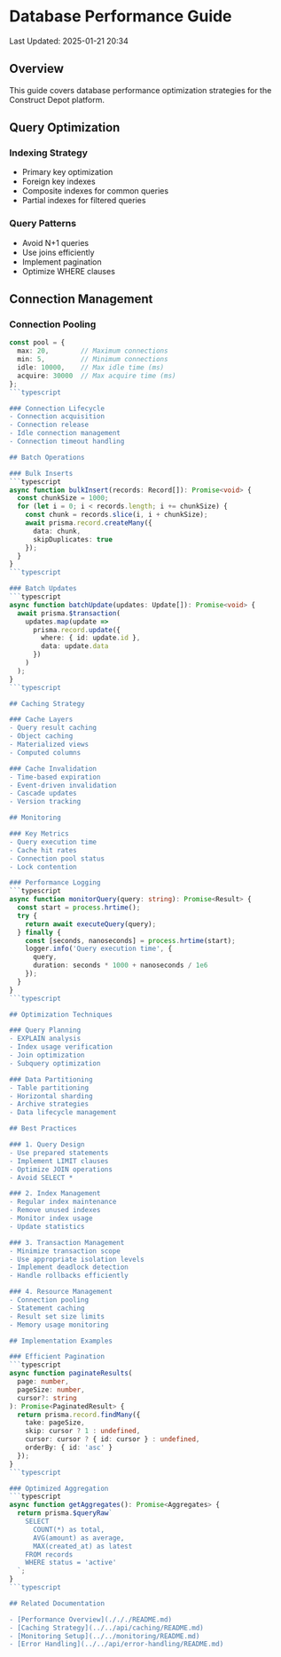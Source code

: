 # Database Performance Guide

Last Updated: 2025-01-21 20:34

## Overview

This guide covers database performance optimization strategies for the Construct Depot platform.

## Query Optimization

### Indexing Strategy
- Primary key optimization
- Foreign key indexes
- Composite indexes for common queries
- Partial indexes for filtered queries

### Query Patterns
- Avoid N+1 queries
- Use joins efficiently
- Implement pagination
- Optimize WHERE clauses

## Connection Management

### Connection Pooling
```typescript
const pool = {
  max: 20,        // Maximum connections
  min: 5,         // Minimum connections
  idle: 10000,    // Max idle time (ms)
  acquire: 30000  // Max acquire time (ms)
};
```typescript

### Connection Lifecycle
- Connection acquisition
- Connection release
- Idle connection management
- Connection timeout handling

## Batch Operations

### Bulk Inserts
```typescript
async function bulkInsert(records: Record[]): Promise<void> {
  const chunkSize = 1000;
  for (let i = 0; i < records.length; i += chunkSize) {
    const chunk = records.slice(i, i + chunkSize);
    await prisma.record.createMany({
      data: chunk,
      skipDuplicates: true
    });
  }
}
```typescript

### Batch Updates
```typescript
async function batchUpdate(updates: Update[]): Promise<void> {
  await prisma.$transaction(
    updates.map(update => 
      prisma.record.update({
        where: { id: update.id },
        data: update.data
      })
    )
  );
}
```typescript

## Caching Strategy

### Cache Layers
- Query result caching
- Object caching
- Materialized views
- Computed columns

### Cache Invalidation
- Time-based expiration
- Event-driven invalidation
- Cascade updates
- Version tracking

## Monitoring

### Key Metrics
- Query execution time
- Cache hit rates
- Connection pool status
- Lock contention

### Performance Logging
```typescript
async function monitorQuery(query: string): Promise<Result> {
  const start = process.hrtime();
  try {
    return await executeQuery(query);
  } finally {
    const [seconds, nanoseconds] = process.hrtime(start);
    logger.info('Query execution time', {
      query,
      duration: seconds * 1000 + nanoseconds / 1e6
    });
  }
}
```typescript

## Optimization Techniques

### Query Planning
- EXPLAIN analysis
- Index usage verification
- Join optimization
- Subquery optimization

### Data Partitioning
- Table partitioning
- Horizontal sharding
- Archive strategies
- Data lifecycle management

## Best Practices

### 1. Query Design
- Use prepared statements
- Implement LIMIT clauses
- Optimize JOIN operations
- Avoid SELECT *

### 2. Index Management
- Regular index maintenance
- Remove unused indexes
- Monitor index usage
- Update statistics

### 3. Transaction Management
- Minimize transaction scope
- Use appropriate isolation levels
- Implement deadlock detection
- Handle rollbacks efficiently

### 4. Resource Management
- Connection pooling
- Statement caching
- Result set size limits
- Memory usage monitoring

## Implementation Examples

### Efficient Pagination
```typescript
async function paginateResults(
  page: number,
  pageSize: number,
  cursor?: string
): Promise<PaginatedResult> {
  return prisma.record.findMany({
    take: pageSize,
    skip: cursor ? 1 : undefined,
    cursor: cursor ? { id: cursor } : undefined,
    orderBy: { id: 'asc' }
  });
}
```typescript

### Optimized Aggregation
```typescript
async function getAggregates(): Promise<Aggregates> {
  return prisma.$queryRaw`
    SELECT 
      COUNT(*) as total,
      AVG(amount) as average,
      MAX(created_at) as latest
    FROM records
    WHERE status = 'active'
  `;
}
```typescript

## Related Documentation

- [Performance Overview](./././README.md)
- [Caching Strategy](../../api/caching/README.md)
- [Monitoring Setup](../../monitoring/README.md)
- [Error Handling](../../api/error-handling/README.md) 